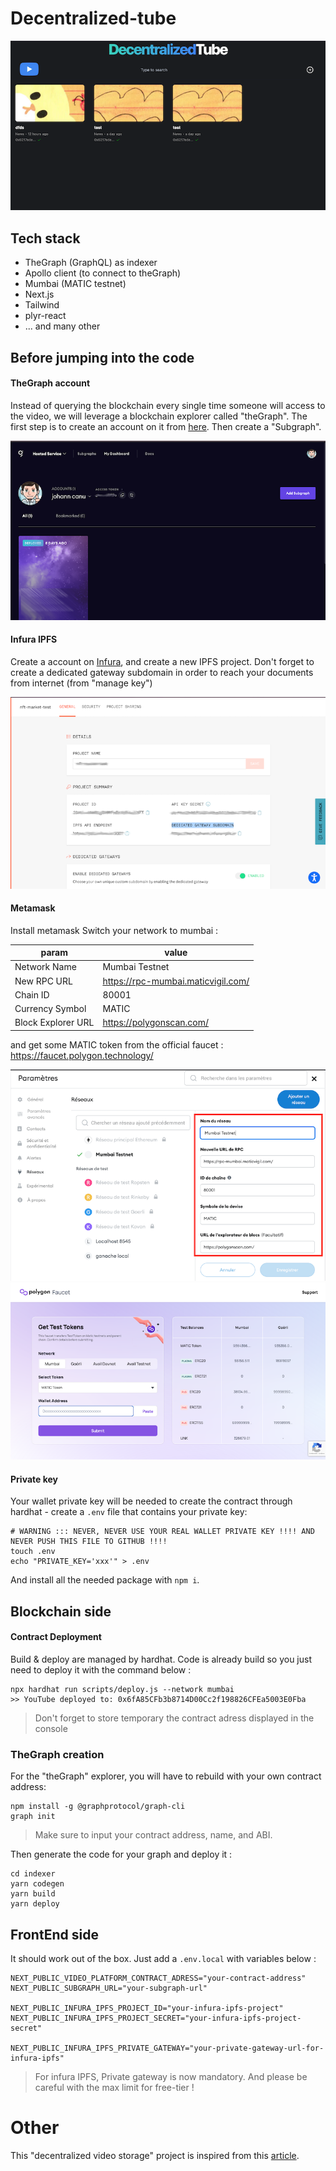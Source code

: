 # Decentralized-tube

![decentralized-tube](./docs/decentralized-tube-screen.png)

## Tech stack

- TheGraph (GraphQL) as indexer
- Apollo client (to connect to theGraph)
- Mumbai (MATIC testnet)
- Next.js
- Tailwind
- plyr-react
- ... and many other

## Before jumping into the code

#### TheGraph account

Instead of querying the blockchain every single time someone will access to the video, we will leverage a blockchain explorer called "theGraph". The first step is to create an account on it from [here](https://thegraph.com/). Then create a "Subgraph".

![thegraph](./docs/thegraph-dashboard.png)

#### Infura IPFS

Create a account on [Infura](https://infura.io/dashboard), and create a new IPFS project. Don't forget to create a dedicated gateway subdomain in order to reach your documents from internet (from "manage key")

![infur ipfs dashboard](./docs/infura-ipfs-dashboard.png)

#### Metamask

Install metamask Switch your network to mumbai :

| param              | value                              |
| ------------------ | ---------------------------------- |
| Network Name       | Mumbai Testnet                     |
| New RPC URL        | https://rpc-mumbai.maticvigil.com/ |
| Chain ID           | 80001                              |
| Currency Symbol    | MATIC                              |
| Block Explorer URL | https://polygonscan.com/           |

and get some MATIC token from the official faucet : https://faucet.polygon.technology/

![metamast mumbai](./docs/metamask-mumbai.png)
![mumbai faucet](./docs/mumbai-faucet.png)

#### Private key

Your wallet private key will be needed to create the contract through hardhat - create a `.env` file that contains your private key:

```
# WARNING ::: NEVER, NEVER USE YOUR REAL WALLET PRIVATE KEY !!!! AND NEVER PUSH THIS FILE TO GITHUB !!!!
touch .env
echo "PRIVATE_KEY='xxx'" > .env
```

And install all the needed package with `npm i`.

## Blockchain side

#### Contract Deployment

Build & deploy are managed by hardhat. Code is already build so you just need to deploy it with the command below :

```
npx hardhat run scripts/deploy.js --network mumbai
>> YouTube deployed to: 0x6fA85CFb3b8714D00Cc2f198826CFEa5003E0Fba
```

> Don't forget to store temporary the contract adress displayed in the console

### TheGraph creation

For the "theGraph" explorer, you will have to rebuild with your own contract address:

```
npm install -g @graphprotocol/graph-cli
graph init
```

> Make sure to input your contract address, name, and ABI.

Then generate the code for your graph and deploy it :

```
cd indexer
yarn codegen
yarn build
yarn deploy
```

## FrontEnd side

It should work out of the box. Just add a `.env.local` with variables below :

```
NEXT_PUBLIC_VIDEO_PLATFORM_CONTRACT_ADRESS="your-contract-address"
NEXT_PUBLIC_SUBGRAPH_URL="your-subgraph-url"

NEXT_PUBLIC_INFURA_IPFS_PROJECT_ID="your-infura-ipfs-project"
NEXT_PUBLIC_INFURA_IPFS_PROJECT_SECRET="your-infura-ipfs-project-secret"

NEXT_PUBLIC_INFURA_IPFS_PRIVATE_GATEWAY="your-private-gateway-url-for-infura-ipfs"
```

> For infura IPFS, Private gateway is now mandatory. And please be careful with the max limit for free-tier !

# Other

This "decentralized video storage" project is inspired from this [article](https://blog.suhailkakar.com/building-a-full-stack-web3-youtube-clone-with-next-ipfs-the-graph-solidity-and-livepeer).
